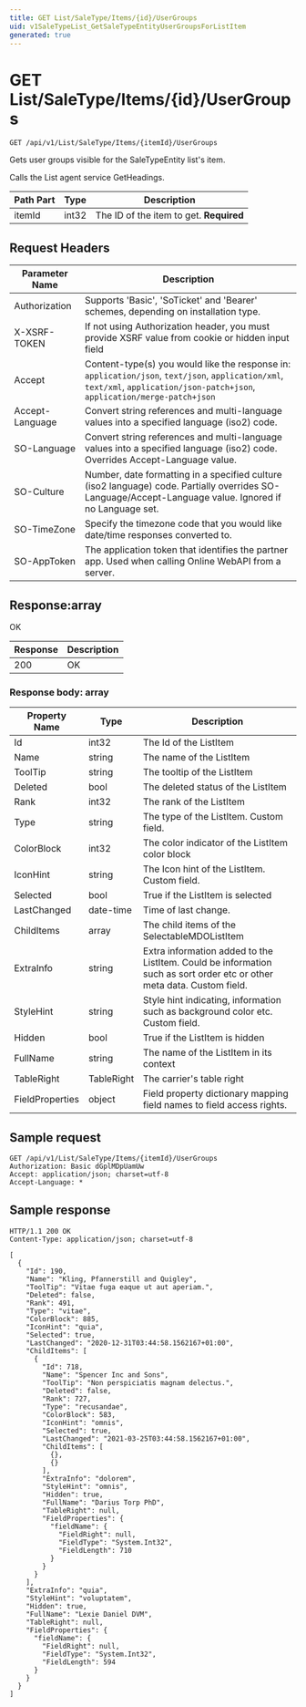 ```yaml
---
title: GET List/SaleType/Items/{id}/UserGroups
uid: v1SaleTypeList_GetSaleTypeEntityUserGroupsForListItem
generated: true
---
```


# GET List/SaleType/Items/{id}/UserGroups

```http
GET /api/v1/List/SaleType/Items/{itemId}/UserGroups
```

Gets user groups visible for the SaleTypeEntity list's item.


Calls the List agent service GetHeadings.





| Path Part | Type | Description |
|-----------|------|-------------|
| itemId | int32 | The ID of the item to get. **Required** |



## Request Headers

| Parameter Name | Description |
|----------------|-------------|
| Authorization  | Supports 'Basic', 'SoTicket' and 'Bearer' schemes, depending on installation type. |
| X-XSRF-TOKEN   | If not using Authorization header, you must provide XSRF value from cookie or hidden input field |
| Accept         | Content-type(s) you would like the response in: `application/json`, `text/json`, `application/xml`, `text/xml`, `application/json-patch+json`, `application/merge-patch+json` |
| Accept-Language | Convert string references and multi-language values into a specified language (iso2) code. |
| SO-Language | Convert string references and multi-language values into a specified language (iso2) code. Overrides Accept-Language value. |
| SO-Culture | Number, date formatting in a specified culture (iso2 language) code. Partially overrides SO-Language/Accept-Language value. Ignored if no Language set. |
| SO-TimeZone | Specify the timezone code that you would like date/time responses converted to. |
| SO-AppToken | The application token that identifies the partner app. Used when calling Online WebAPI from a server. |


## Response:array

OK

| Response | Description |
|----------------|-------------|
| 200 | OK |

### Response body: array

| Property Name | Type |  Description |
|----------------|------|--------------|
| Id | int32 | The Id of the ListItem |
| Name | string | The name of the ListItem |
| ToolTip | string | The tooltip of the ListItem |
| Deleted | bool | The deleted status of the ListItem |
| Rank | int32 | The rank of the ListItem |
| Type | string | The type of the ListItem. Custom field. |
| ColorBlock | int32 | The color indicator of the ListItem color block |
| IconHint | string | The Icon hint of the ListItem. Custom field. |
| Selected | bool | True if the ListItem is selected |
| LastChanged | date-time | Time of last change. |
| ChildItems | array | The child items of the SelectableMDOListItem |
| ExtraInfo | string | Extra information added to the ListItem. Could be information such as sort order etc or other meta data. Custom field. |
| StyleHint | string | Style hint indicating, information such as background color etc. Custom field. |
| Hidden | bool | True if the ListItem is hidden |
| FullName | string | The name of the ListItem in its context |
| TableRight | TableRight | The carrier's table right |
| FieldProperties | object | Field property dictionary mapping field names to field access rights. |

## Sample request

```http!
GET /api/v1/List/SaleType/Items/{itemId}/UserGroups
Authorization: Basic dGplMDpUamUw
Accept: application/json; charset=utf-8
Accept-Language: *
```

## Sample response

```http_
HTTP/1.1 200 OK
Content-Type: application/json; charset=utf-8

[
  {
    "Id": 190,
    "Name": "Kling, Pfannerstill and Quigley",
    "ToolTip": "Vitae fuga eaque ut aut aperiam.",
    "Deleted": false,
    "Rank": 491,
    "Type": "vitae",
    "ColorBlock": 885,
    "IconHint": "quia",
    "Selected": true,
    "LastChanged": "2020-12-31T03:44:58.1562167+01:00",
    "ChildItems": [
      {
        "Id": 718,
        "Name": "Spencer Inc and Sons",
        "ToolTip": "Non perspiciatis magnam delectus.",
        "Deleted": false,
        "Rank": 727,
        "Type": "recusandae",
        "ColorBlock": 583,
        "IconHint": "omnis",
        "Selected": true,
        "LastChanged": "2021-03-25T03:44:58.1562167+01:00",
        "ChildItems": [
          {},
          {}
        ],
        "ExtraInfo": "dolorem",
        "StyleHint": "omnis",
        "Hidden": true,
        "FullName": "Darius Torp PhD",
        "TableRight": null,
        "FieldProperties": {
          "fieldName": {
            "FieldRight": null,
            "FieldType": "System.Int32",
            "FieldLength": 710
          }
        }
      }
    ],
    "ExtraInfo": "quia",
    "StyleHint": "voluptatem",
    "Hidden": true,
    "FullName": "Lexie Daniel DVM",
    "TableRight": null,
    "FieldProperties": {
      "fieldName": {
        "FieldRight": null,
        "FieldType": "System.Int32",
        "FieldLength": 594
      }
    }
  }
]
```